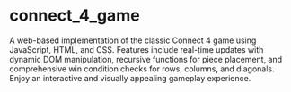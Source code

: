 # connect_4_game
A web-based implementation of the classic Connect 4 game using JavaScript, HTML, and CSS. Features include real-time updates with dynamic DOM manipulation, recursive functions for piece placement, and comprehensive win condition checks for rows, columns, and diagonals. Enjoy an interactive and visually appealing gameplay experience.
